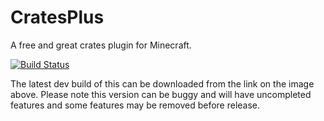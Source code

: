 CratesPlus
=====================

A free and great crates plugin for Minecraft.


[![Build Status](http://ci.connorlinfoot.com:8080/buildStatus/icon?job=CratesPlus)](http://ci.connorlinfoot.com:8080/job/CratesPlus/)


The latest dev build of this can be downloaded from the link on the image above. Please note this version can be buggy and will have uncompleted features and some features may be removed before release.


